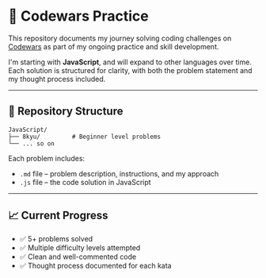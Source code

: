 # 🧠 Codewars Practice

This repository documents my journey solving coding challenges on [Codewars](https://www.codewars.com/) as part of my ongoing practice and skill development.

I'm starting with **JavaScript**, and will expand to other languages over time. Each solution is structured for clarity, with both the problem statement and my thought process included.

---

## 📁 Repository Structure

```
JavaScript/
├── 8kyu/         # Beginner level problems
└── ... so on
````

Each problem includes:

* `.md` file – problem description, instructions, and my approach
* `.js` file – the code solution in JavaScript

---

## 📈 Current Progress

* ✅ 5+ problems solved
* ✅ Multiple difficulty levels attempted
* ✅ Clean and well-commented code
* ✅ Thought process documented for each kata
